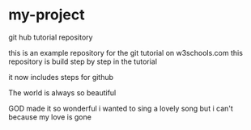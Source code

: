# my-project
git hub tutorial repository

this is an example repository for the git tutorial on w3schools.com
this repository is build step by step in the tutorial

it now includes steps for github

The world is always so beautiful

GOD made it so wonderful
i wanted to sing a lovely song but i can't because my love is gone

